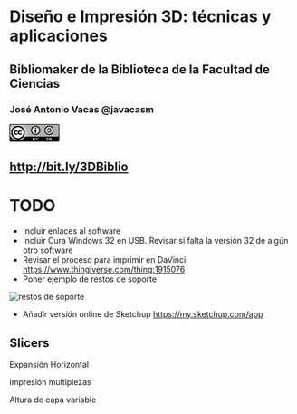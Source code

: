 # Diseño e Impresión 3D: técnicas y aplicaciones

## Bibliomaker de la Biblioteca de la Facultad de Ciencias


### José Antonio Vacas @javacasm

![CCbySA](images/CCbySQ_88x31.png)

## http://bit.ly/3DBiblio

# TODO  

* Incluir enlaces al software
* Incluir Cura Windows 32 en USB. Revisar si falta la versión 32 de algún otro software
* Revisar el proceso para imprimir en DaVinci https://www.thingiverse.com/thing:1915076
* Poner ejemplo de restos de soporte

![restos de soporte](https://thingiverse-production-new.s3.amazonaws.com/renders/fa/c6/02/f5/89/7d8e87bd8ac8d92b725c0f699989c902_display_large.jpg)

* Añadir versión online de Sketchup https://my.sketchup.com/app

## Slicers

Expansión Horizontal

Impresión multipiezas

Altura de capa variable
